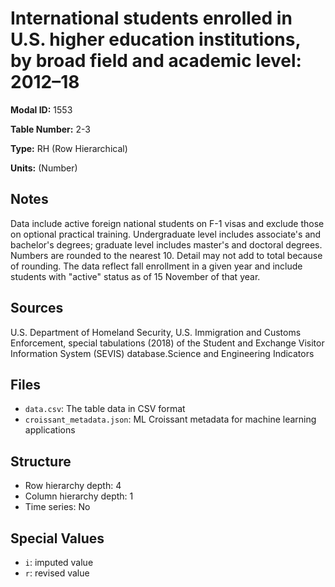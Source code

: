 # International students enrolled in U.S. higher education institutions, by broad field and academic level: 2012&#8211;18

**Modal ID:** 1553

**Table Number:** 2-3

**Type:** RH (Row Hierarchical)

**Units:** (Number)

## Notes

Data include active foreign national students on F-1 visas and exclude those on optional practical training. Undergraduate level includes associate's and bachelor's degrees; graduate level includes master's and doctoral degrees. Numbers are rounded to the nearest 10. Detail may not add to total because of rounding. The data reflect fall enrollment in a given year and include students with "active" status as of 15 November of that year.

## Sources

U.S. Department of Homeland Security, U.S. Immigration and Customs Enforcement, special tabulations (2018) of the Student and Exchange Visitor Information System (SEVIS) database.Science and Engineering Indicators

## Files

- `data.csv`: The table data in CSV format
- `croissant_metadata.json`: ML Croissant metadata for machine learning applications

## Structure

- Row hierarchy depth: 4
- Column hierarchy depth: 1
- Time series: No

## Special Values

- `i`: imputed value
- `r`: revised value
